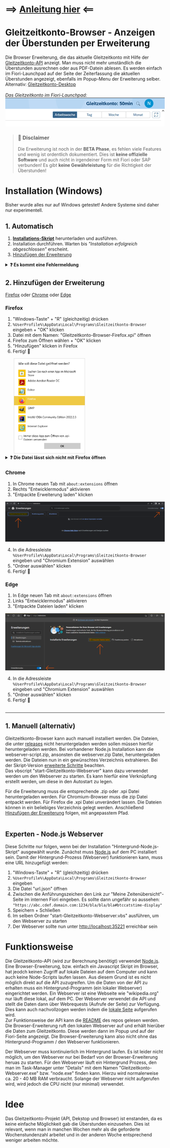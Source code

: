 # ==> [Anleitung hier](#1-automatisch) <==

# Gleitzeitkonto-Browser - Anzeigen der Überstunden per Erweiterung

Die Browser Erweiterung, die das aktuelle Gleitzeitkonto mit Hilfe der [Gleitzeitkonto-API](https://github.com/julius-boettger/gleitzeitkonto-api) anzeigt. Man muss nicht mehr umständlich die Überstunden ausrechnen oder aus PDF-Datein ablesen. Es werden einfach im Fiori-Launchpad auf der Seite der Zeiterfassung die aktuellen Überstunden angezeigt, ebenfalls im Popup-Menu der Erweiterung selber.
Alternativ: [Gleitzeitkonto-Desktop](https://github.com/julius-boettger/gleitzeitkonto-desktop)
<br><br>
*Das Gleitzeitkonto im Fiori-Launchpad:*
<br>
![Gleitzeitkonto im Fiori-Launchpad](./Assets/GleitzeitkontoFioriLaunchpad.png)

> ### 🚨 Disclaimer
> Die Erweiterung ist noch in der **BETA Phase**, es fehlen viele Features und wenig ist ordentlich dokumentiert. Dies ist **keine offizielle Software** und auch nicht in irgendeiner Form mit Fiori oder SAP verbunden! Es gibt **keine Gewährleistung** für die Richtigkeit der Überstunden!

# Installation (Windows)
Bisher wurde alles nur auf Windows getestet! Andere Systeme sind daher nur experimentell.

## 1. Automatisch 

1. **[Installations-Skript](https://github.com/NilsPvR/Gleitzeitkonto-Browser/releases/download/v1.0.0-script/install_Gleitzeitkonto-Browser.hta)** herunterladen und ausführen.
2. Installation durchführen. Warten bis *"Installation erfolgreich abgeschlossen"* erscheint.
3. [Hinzufügen der Erweiterung](#2-hinzufügen-der-erweiterung)

<details><summary><b>❓ Es kommt eine Fehlermeldung</b></summary>
    <i>Folgende Fehlermeldung kann auftauchen:</i><br>
    <img src="Assets/Errormsg-Scanning-by-Defender.png" alt="Fehlermeldung durch Defender">
    <br><br>
    <p>Die Fehlermeldung taucht auf, wenn der Antivirus, die Datei noch nicht vollständig überprüft und frei gegeben hat. Eine solche Überprüfung passiert automatisch und kann leider einige Zeit dauern.<p>
    <p>Mit Admin Rechten kann diese Überprüfung übersprungen werden.</p>
    <ol>
        <li>"Windows-Sicherheit" öffnen</li>
        <li>"Viren- & Bedrohungsschutz"</li>
        <li>Unter "Einstellungen für Viren- und Bedrohungsschutz": "Einstellungen verwalten"</li>
        <li>Unter "Ausschlüsse" (weit unten): "Ausschlüsse hinzufügen oder entfernen"</li>
        <li>"Ausschluss hinzufügen"</li>
        <li>"Ordner"</li>
        <li><code>%UserProfile%\AppData\Local\Programs</code> in der Adressleite eingeben</li>
        <li>Ordner "Gleitzeitkonto-Browser" auswählen</li>
        <li>"Ordner auswählen"</li>
        <li>Der Antivirus ignoriert nun den Installations-Ordner und das Programm kann ausgeführt werden.
            <ol>
                <li>Hierzu "Windows-Taste" + "R" (gleichzeitig) drücken</li>
                <li><code>%UserProfile%\AppData\Local\Programs\Gleitzeitkonto-Browser</code> eingeben </li>
                <li>"start-Gleitzeitkonto-Webserver.vsb" ausführen</li>
            </ol>
        </li>
    </ol>

</details>

## 2. Hinzufügen der Erweiterung
[Firefox](#firefox) oder [Chrome](#chrome) oder [Edge](#edge)
<br>

### Firefox
1. "Windows-Taste" + "R" (gleichzeitig) drücken
2. `%UserProfile%\AppData\Local\Programs\Gleitzeitkonto-Browser` eingeben + "OK" klicken
3. Datei mit dem Namen: "Gleitzeitkonto-Browser-Firefox.xpi" öffnen
4. Firefox zum Öffnen wählen + "OK" klicken
5. "Hinzufügen" klicken in Firefox
6. Fertig! 🥳

<img alt="Erweiterungsdatei mit Firefox öffnen" src="Assets/Firefox-easy-installation.png" style="height: 300px; margin-left: 1.7rem">

<details><summary><b>❓ Die Datei lässt sich nicht mit Firefox öffnen</b></summary>
<ol>
    <li>In Firefox neuen Tab mit <code>about:addons</code> öffnen</li>
    <li>Links "Erweiterungen" auswählen</li>
    <li>"Erweiterungen verwalten" Einstellungsrad klicken</li>
    <li>"Add-on aus Datei installieren..." klicken</li>
    <img src="./Assets/Firefox-installation.png" alt="Installation in Firefox">
    <li>In die Adressleiste <code>%UserProfile%\AppData\Local\Programs\Gleitzeitkonto-Browser</code> eingeben und "Gleitzeitkonto-Browser-Firefox.xpi" auswählen</li>
    <li>"Öffnen" klicken</li>
    <li>Fertig! 🥳</li>
</ul>
</details>

### Chrome
1. In Chrome neuen Tab mit `about:extensions` öffnen
2. Rechts "Entwicklermodus" aktivieren
3. "Entpackte Erweiterung laden" klicken

<img src="./Assets/chrome-installation.png" alt="Installation in Chrome">

4. In die Adressleiste `%UserProfile%\AppData\Local\Programs\Gleitzeitkonto-Browser` eingeben und "Chromium Extension" auswählen
5. "Ordner auswählen" klicken
6. Fertig! 🥳

### Edge
1. In Edge neuen Tab mit `about:extensions` öffnen
2. Links "Entwicklermodus" aktivieren
3. "Entpackte Dateien laden" klicken

<img src="./Assets/installation-edge.png" alt="Installation in Edge">


4. In die Adressleiste `%UserProfile%\AppData\Local\Programs\Gleitzeitkonto-Browser` eingeben und "Chromium Extension" auswählen
5. "Ordner auswählen" klicken
6. Fertig! 🥳
<br><br>
<hr>

## 1. Manuell (alternativ)
Gleitzeitkonto-Browser kann auch manuell installiert werden. Die Dateien, die unter [releases](https://github.com/NilsPvR/Gleitzeitkonto-Browser/releases) nicht heruntergeladen werden sollen müssen hierfür heruntergeladen werden. Bei vorhandener Node.js Installation kann die webserver-script.zip, ansonsten die webserver.zip Datei, heruntergeladen werden. Die Dateien nun in ein gewünschtes Verzeichnis extrahieren. Bei der Skript-Version [erweiterte Schritte](#experten---nodejs-webserver) beachten.<br>
Das vbscript "start-Gleitzeitkonto-Webserver" kann dazu verwendet werden um den Webserver zu starten. Es kann hierfür eine Verknüpfung erstellt werden, um diese in den Autostart zu legen.

Für die Erweiterung muss die entsprechende .zip oder .xpi Datei heruntergeladen werden. Für Chromium-Browser muss die zip Datei entpackt werden. Für Firefox die .xpi Datei unverändert lassen. Die Dateien können in ein beliebiges Verzeichnis gelegt werden. Anschließend [Hinzufügen der Erweiterung](#2-hinzufügen-der-erweiterung) folgen, mit angepasstem Pfad.
<br><br>

## Experten - Node.js Webserver
Diese Schritte nur folgen, wenn bei der Installation "Hintergrund-Node.js-Skript" ausgewählt wurde. Zunächst muss [Node.js](https://nodejs.org/) auf dem PC installiert sein. Damit der Hintergrund-Prozess (Webserver) funktionieren kann, muss eine URL hinzugefügt werden:
1. "Windows-Taste" + "R" (gleichzeitig) drücken
2. `%UserProfile%\AppData\Local\Programs\Gleitzeitkonto-Browser` eingeben
3. Die Datei "url.json" öffnen
4. Zwischen die Anführungszeichen den Link zur "Meine Zeitenübersicht"-Seite im internen Fiori eingeben. Es sollte dann ungefähr so aussehen:
   ```"https://abc.cdef.domain.com:1234/bla/bla/bla#btccatstime-display"```
5. Speichern + Schließen
6. Im selben Ordner "start-Gleitzeitkonto-Webserver.vbs" ausführen, um den Webserver zu starten
7. Der Webserver sollte nun unter [http://localhost:35221](http://localhost:35221) erreichbar sein

# Funktionsweise

Die Gleitzeitkonto-API (wird zur Berechnung benötigt) verwendet [Node.js](https://nodejs.org/). Eine Browser-Erweiterung, bzw. einfach ein Javascript Skript im Browser, hat jeodch keinen Zugriff auf lokale Dateien auf dem Computer und kann auch keine Node-Scripts laufen lassen. Aus diesem Grund ist es nicht möglich direkt auf die API zuzugreifen. Um die Daten von der API zu erhalten muss ein Hintergrund-Programm (ein lokaler Webserver) eingerichtet werden. Ein Webserver ist eine Webseite wie "wikipedia.org" nur läuft diese lokal, auf dem PC. Der Webserver verwendet die API und stellt die Daten dann über Webrequests (Aufrufe der Seite) zur Verfügung. Dies kann auch nachvollzogen werden indem die [lokale Seite](http://localhost:35221) aufgerufen wird. <br>
Zur Funktionsweise der API kann die [README](https://github.com/julius-boettger/gleitzeitkonto-api#readme) des repos gelesen werden.<br>
Die Browser-Erweiterung ruft den lokalen Webserver auf und erhält hierüber die Daten zum Gleitzeitkonto. Diese werden dann im Popup und auf der Fiori-Seite angezeigt. Die Browser-Erweiterung kann also nicht ohne das Hintergrund-Programm / den Webserver funktionieren.

Der Webserver muss kontinuierlich im Hintergrund laufen. Es ist leider nicht möglich, um den Webserver nur bei Bedarf von der Browser-Erweiterung heruas zu starten. Für den Webserver läuft ein Hintergrund Prozess, den man im Task-Manager unter "Details" mit dem Namen "Gleitzeitkonto-Webserver.exe" bzw. "node.exe" finden kann. Hierzu wird normalerweise ca. 20 - 40 MB RAM verbraucht. Solange der Webserver nicht aufgerufen wird, wird jedoch die CPU nicht (nur minimal) verwendet.<br>

# Idee
Das Gleitzeitkonto-Projekt (API, Dekstop und Browser) ist enstanden, da es keine einfache Möglichkeit gab die Überstunden einzusehen. Dies ist relevant, wenn man in manchen Wochen mehr als die geforderte Wochenstundenzahl arbeitet und in der anderen Woche entsprechend weniger arbeiten möchte.
